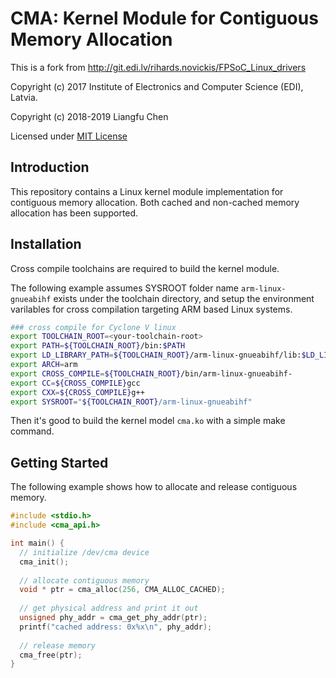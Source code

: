 # CMA: Kernel Module for Contiguous Memory Allocation

This is a fork from http://git.edi.lv/rihards.novickis/FPSoC_Linux_drivers

Copyright (c) 2017 Institute of Electronics and Computer Science (EDI), Latvia. 

Copyright (c) 2018-2019 Liangfu Chen

Licensed under [MIT License](https://opensource.org/licenses/MIT)

## Introduction

This repository contains a Linux kernel module implementation for contiguous memory allocation.
Both cached and non-cached memory allocation has been supported.

## Installation

Cross compile toolchains are required to build the kernel module.

The following example assumes SYSROOT folder name `arm-linux-gnueabihf` exists under the toolchain directory, and setup the environment varilables for cross compilation targeting ARM based Linux systems.

```bash
### cross compile for Cyclone V linux
export TOOLCHAIN_ROOT=<your-toolchain-root>
export PATH=${TOOLCHAIN_ROOT}/bin:$PATH
export LD_LIBRARY_PATH=${TOOLCHAIN_ROOT}/arm-linux-gnueabihf/lib:$LD_LIBRARY_PATH
export ARCH=arm
export CROSS_COMPILE=${TOOLCHAIN_ROOT}/bin/arm-linux-gnueabihf-
export CC=${CROSS_COMPILE}gcc
export CXX=${CROSS_COMPILE}g++
export SYSROOT="${TOOLCHAIN_ROOT}/arm-linux-gnueabihf"
```

Then it's good to build the kernel model `cma.ko` with a simple make command.

## Getting Started

The following example shows how to allocate and release contiguous memory.

```c
#include <stdio.h>
#include <cma_api.h>

int main() {
  // initialize /dev/cma device
  cma_init();
  
  // allocate contiguous memory
  void * ptr = cma_alloc(256, CMA_ALLOC_CACHED);
  
  // get physical address and print it out
  unsigned phy_addr = cma_get_phy_addr(ptr);
  printf("cached address: 0x%x\n", phy_addr);
  
  // release memory
  cma_free(ptr);
}
```
